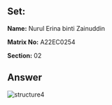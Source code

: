 ## Set:

**Name:** Nurul Erina binti Zainuddin

**Matrix No:** A22EC0254

**Section:** 02

## Answer
![structure4](https://github.com/drshahizan/software-engineering/assets/128160230/ae8412ee-07c7-4c66-ab1b-b0eb9b49f00f)
